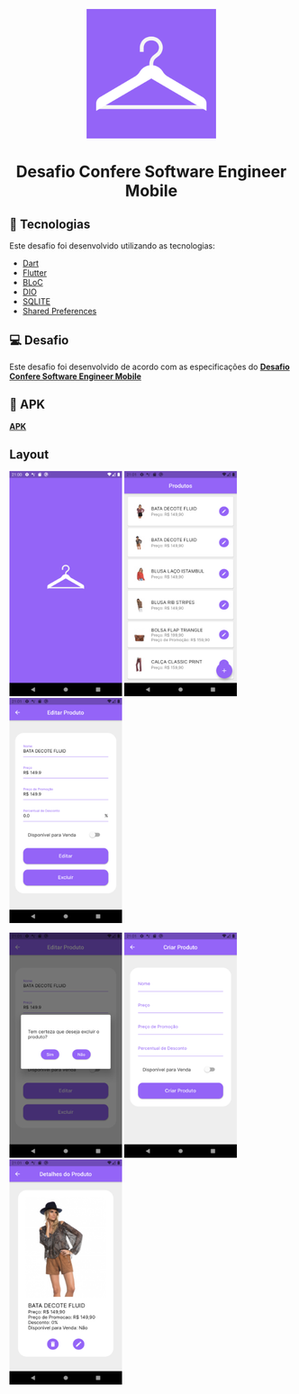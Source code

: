 <p align="center">
  <img alt="Logo Desafio" title="ConfereDesafio" src="assets/logo.png" width="230px" />
</p>

<h1 align="center">
  Desafio Confere Software Engineer Mobile
</h1>

## 🧪 Tecnologias

Este desafio foi desenvolvido utilizando as tecnologias:

- [Dart](https://dart.dev)
- [Flutter](https://flutter.dev)
- [BLoC](https://pub.dev/packages/flutter_bloc)
- [DIO](https://pub.dev/packages/dio)
- [SQLITE](https://pub.dev/packages/sqflite)
- [Shared Preferences](https://pub.dev/packages/shared_preferences)

## 💻 Desafio

Este desafio foi desenvolvido de acordo com as especificações do **[Desafio Confere Software Engineer Mobile](https://github.com/confere/vagas/tree/master/desafios/software-engineer-mobile)**

## 📱 APK

**[APK](https://drive.google.com/file/d/1QcfDiRABjri-Oy-ezkoGKq-nxdPCTz2M/view?usp=sharing)**

## Layout

<p>
  <img src="prints/splash.png" width="200" height="400"/> <img src="prints/products.png" width="200" height="400"/> <img src="prints/edit.png" width="200" height="400"/> 
</p>
<p>
  <img src="prints/dialog.png" width="200" height="400"/> <img src="prints/create.png" width="200" height="400"/> <img src="prints/details.png" width="200" height="400"/>
</p>
